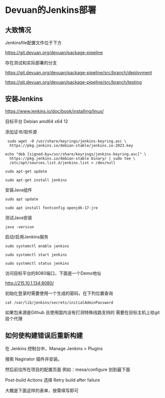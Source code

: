 # Devuan的Jenkins部署

## 大致情况

 Jenkinsfile配置文件位于下方

 https://git.devuan.org/devuan/package-pipeline

 存在测试和实际部署的分支

 https://git.devuan.org/devuan/package-pipeline/src/branch/deployment

 https://git.devuan.org/devuan/package-pipeline/src/branch/testing



 ## 安装Jenkins

 https://www.jenkins.io/doc/book/installing/linux/

 目标平台 Debian amd64 x64 12

 

 添加证书/软件源

```
 sudo wget -O /usr/share/keyrings/jenkins-keyring.asc \
  https://pkg.jenkins.io/debian-stable/jenkins.io-2023.key

echo "deb [signed-by=/usr/share/keyrings/jenkins-keyring.asc]" \
  https://pkg.jenkins.io/debian-stable binary/ | sudo tee \
  /etc/apt/sources.list.d/jenkins.list > /dev/null

sudo apt-get update

sudo apt-get install jenkins
```

安装Java组件

```
sudo apt update

sudo apt install fontconfig openjdk-17-jre
```

测试Java安装
```
java -version
```
启动/启用Jenkins服务
```
sudo systemctl enable jenkins

sudo systemctl start jenkins

sudo systemctl status jenkins
```

访问目标平台的8080端口，下面是一个Demo地址

http://215.10.1.134:8080/


初始化登录时需要使用一个生成的密码，在下列位置查询
```
cat /var/lib/jenkins/secrets/initialAdminPassword

```

如果包来源是Github 且使用国内没有打洞特殊线路支持的 需要在目标主机上给git挂个代理

## 如何使构建错误后重新构建

在 Jenkins 控制台中，Manage Jenkins > Plugins

搜索 Naginator 插件并安装。

然后前往所在项目的配置页面 例如：mesa/configure 划到最下面

Post-build Actions 选择 Retry build after failure

大概是下面这样的表单，按需填写即可


